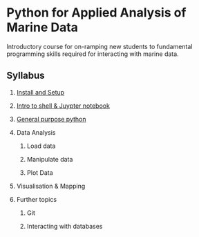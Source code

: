 # Python for Applied Analysis of Marine Data 


Introductory course for on-ramping new students to fundamental programming skills required for interacting with marine data.  



## Syllabus


1. [Install and Setup](source/0_install.md)

1. [Intro to shell & Juypter notebook](source/1_shell_n_notebook.md)

1. [General purpose python](source/2_general_purpose_python.md)

1. Data Analysis
	
	1. Load data
	
	1. Manipulate data
	
	1. Plot Data

1. Visualisation & Mapping

1. Further topics
	
	1. Git
	
	1. Interacting with databases
